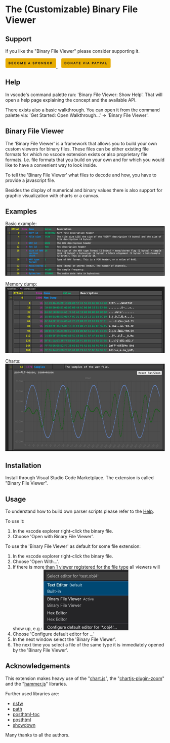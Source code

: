 # The (Customizable) Binary File Viewer

## Support

If you like the "Binary File Viewer" please consider supporting it.

<a href="https://github.com/sponsors/maziac" title="Github sponsor">
	<img src="assets/button_donate_sp.png" />
</a>
&nbsp;&nbsp;
<a href="https://www.paypal.com/donate/?hosted_button_id=K6NNLZCTN3UV4&locale.x=en_DE&Z3JncnB0=" title="PayPal">
	<img src="assets/button_donate_pp.png" />
</a>


## Help

In vscode's command palette run: 'Binary File Viewer: Show Help'.
That will open a help page explaining the concept and the available API.

There exists also a basic walkthrough. You can open it from the command palette via: 'Get Started: Open Walkthrough...' -> 'Binary File Viewer'.


## Binary File Viewer

The 'Binary File Viewer' is a framework that allows you to build your own custom viewers for binary files.
These files can be either existing file formats for which no vscode extension exists or also proprietary file formats.
I.e. file formats that you build on your own and for which you would like to have a convenient way to look inside.

To tell the 'Binary File Viewer' what files to decode and how, you have to provide a javascript file.

Besides the display of numerical and binary values there is also support for graphic visualization with charts or a canvas.

## Examples

Basic example:
![](assets/basic_example.jpg)


Memory dump:
![](assets/help/help3.jpg)


Charts:
![](assets/help/help4b.jpg)


## Installation

Install through Visual Studio Code Marketplace.
The extension is called "Binary File Viewer".


## Usage

To understand how to build own parser scripts please refer to the [Help](https://github.com/maziac/binary-file-viewer/blob/main/assets/help/help.md).

To use it:
1. In the vscode explorer right-click the binary file.
2. Choose 'Open with Binary File Viewer'.

To use the 'Binary File Viewer' as default for some file extension:
1. In the vscode explorer right-click the binary file.
2. Choose 'Open With...'.
3. If there is more than 1 viewer registered for the file type all viewers will show up, e.g.:
![](assets/viewer_selection.jpg)
4. Choose 'Configure default editor for ...'
5. In the next window select the 'Binary File Viewer'.
6. The next time you select a file of the same type it is immediately opened by the 'Binary File Viewer'.


## Acknowledgements

This extension makes heavy use of the "[chart.js](https://www.chartjs.org)", the "[chartjs-plugin-zoom](https://github.com/chartjs/chartjs-plugin-zoom)" and the "[hammer.js](https://github.com/hammerjs/hammer.js/tree/master/)" libraries.

Further used libraries are:
- [nsfw](https://github.com/axosoft/node-simple-file-watcher)
- [path](https://github.com/jinder/path)
- [posthtml-toc](https://github.com/posthtml/posthtml-toc)
- [posthtml](https://github.com/posthtml/posthtml)
- [showdown](https://github.com/showdownjs/showdown)

Many thanks to all the authors.
